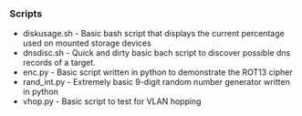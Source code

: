 ### Scripts

* diskusage.sh - Basic bash script that displays the current percentage used on mounted storage devices
* dnsdisc.sh - Quick and dirty basic bach script to discover possible dns records of a target.
* enc.py - Basic script written in python to demonstrate the ROT13 cipher
* rand_int.py - Extremely basic 9-digit random number generator written in python
* vhop.py - Basic script to test for VLAN hopping
